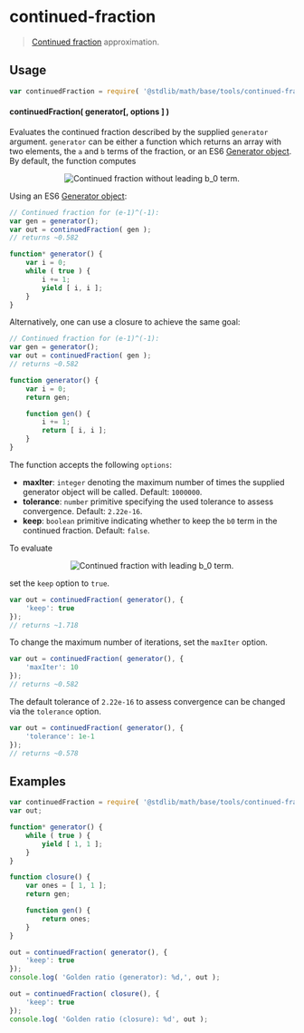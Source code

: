 # continued-fraction

> [Continued fraction][continued-fraction] approximation.


<section class="usage">

## Usage

``` javascript
var continuedFraction = require( '@stdlib/math/base/tools/continued-fraction' );
```

#### continuedFraction( generator\[, options \] )

Evaluates the continued fraction described by the supplied `generator` argument. `generator` can be either a function which returns an array with two elements, the `a` and `b` terms of the fraction, or an ES6 [Generator object][es6-generator]. By default, the function computes

<!-- <equation class="equation" label="eq:continued_fraction_a" align="center" raw="\frac{a_1}{b_1+\frac{a_2}{b_2+\frac{a_3}{b_3+\frac{a_4}{b_4}+\ldots}}}" alt="Continued fraction without leading b_0 term"> -->

<div class="equation" align="center" data-raw-text="\frac{a_1}{b_1+\frac{a_2}{b_2+\frac{a_3}{b_3+\frac{a_4}{b_4}+\ldots}}}" data-equation="eq:continued_fraction_a">
    <img src="" alt="Continued fraction without leading b_0 term.">
    <br>
</div>

<!-- </equation> -->

Using an ES6 [Generator object][es6-generator]:

<!-- eslint-disable no-restricted-syntax -->

``` javascript
// Continued fraction for (e-1)^(-1):
var gen = generator();
var out = continuedFraction( gen );
// returns ~0.582

function* generator() {
    var i = 0;
    while ( true ) {
        i += 1;
        yield [ i, i ];
    }
}
```

Alternatively, one can use a closure to achieve the same goal:

``` javascript
// Continued fraction for (e-1)^(-1):
var gen = generator();
var out = continuedFraction( gen );
// returns ~0.582

function generator() {
    var i = 0;
    return gen;

    function gen() {
        i += 1;
        return [ i, i ];
    }
}
```

The function accepts the following `options`:

* __maxIter__: `integer` denoting the maximum number of times the supplied generator object will be called. Default: `1000000`.
* __tolerance__: `number` primitive specifying the used tolerance to assess convergence. Default: `2.22e-16`.
* __keep__: `boolean` primitive indicating whether to keep the `b0` term in the continued fraction. Default: `false`.

To evaluate

<!-- <equation class="equation" label="eq:continued_fraction_b" align="center" raw="b_0 + \frac{a_1}{b_1+\frac{a_2}{b_2+\frac{a_3}{b_3+\frac{a_4}{b_4}+\ldots}}}" alt="Continued fraction with leading b_0 term"> -->

<div class="equation" align="center" data-raw-text="b_0 + \frac{a_1}{b_1+\frac{a_2}{b_2+\frac{a_3}{b_3+\frac{a_4}{b_4}+\ldots}}}" data-equation="eq:continued_fraction_b">
    <img src="" alt="Continued fraction with leading b_0 term.">
    <br>
</div>

<!-- </equation> -->

set the `keep` option to `true`.

``` javascript
var out = continuedFraction( generator(), {
    'keep': true
});
// returns ~1.718
```

To change the maximum number of iterations, set the `maxIter` option.

``` javascript
var out = continuedFraction( generator(), {
    'maxIter': 10
});
// returns ~0.582
```

The default tolerance of `2.22e-16` to assess convergence can be changed via the `tolerance` option.

``` javascript
var out = continuedFraction( generator(), {
    'tolerance': 1e-1
});
// returns ~0.578
```

</section>

<!-- /.usage -->

<section class="examples">

## Examples

<!-- eslint-disable no-restricted-syntax -->

``` javascript
var continuedFraction = require( '@stdlib/math/base/tools/continued-fraction' );
var out;

function* generator() {
    while ( true ) {
        yield [ 1, 1 ];
    }
}

function closure() {
    var ones = [ 1, 1 ];
    return gen;

    function gen() {
        return ones;
    }
}

out = continuedFraction( generator(), {
    'keep': true
});
console.log( 'Golden ratio (generator): %d,', out );

out = continuedFraction( closure(), {
    'keep': true
});
console.log( 'Golden ratio (closure): %d', out );
```

</section>

<!-- /.examples -->

<section class="links">

[continued-fraction]: https://en.wikipedia.org/wiki/Continued_fraction
[es6-generator]: https://developer.mozilla.org/en-US/docs/Web/JavaScript/Reference/Statements/function*

</section>

<!-- /.links -->
